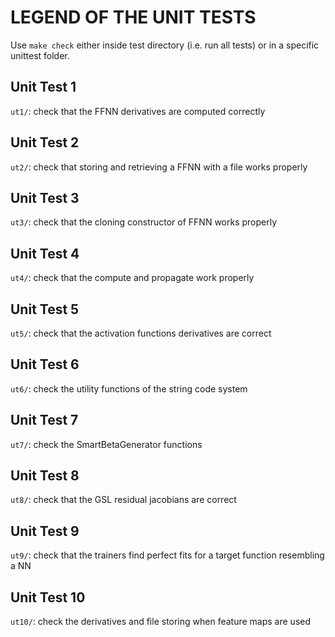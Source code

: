# LEGEND OF THE UNIT TESTS

Use `make check` either inside test directory (i.e. run all tests) or in a specific unittest folder. 


## Unit Test 1

`ut1/`: check that the FFNN derivatives are computed correctly



## Unit Test 2

`ut2/`: check that storing and retrieving a FFNN with a file works properly



## Unit Test 3

`ut3/`: check that the cloning constructor of FFNN works properly



## Unit Test 4

`ut4/`: check that the compute and propagate work properly



## Unit Test 5

`ut5/`: check that the activation functions derivatives are correct



## Unit Test 6

`ut6/`: check the utility functions of the string code system



## Unit Test 7

`ut7/`: check the SmartBetaGenerator functions



## Unit Test 8

`ut8/`: check that the GSL residual jacobians are correct



## Unit Test 9

`ut9/`: check that the trainers find perfect fits for a target function resembling a NN



## Unit Test 10

`ut10/`: check the derivatives and file storing when feature maps are used
